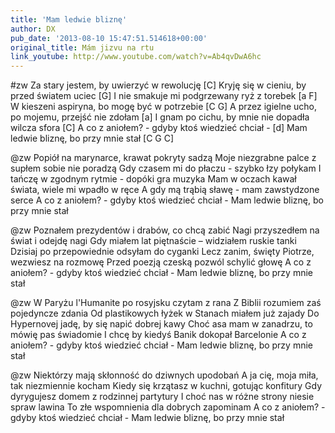 ```yaml
---
title: 'Mam ledwie bliznę'
author: DX
pub_date: '2013-08-10 15:47:51.514618+00:00'
original_title: Mám jizvu na rtu
link_youtube: http://www.youtube.com/watch?v=Ab4qvDwA6hc
---
```


#zw
Za stary jestem, by uwierzyć w rewolucję [C]
Kryję się w cieniu, by przed światem uciec [G]
I nie smakuje mi podgrzewany ryż z torebek	 [a F]
W kieszeni aspiryna, bo mogę być w potrzebie [C G]
A przez igielne ucho, po mojemu, przejść nie zdołam [a]
I gnam po cichu, by mnie nie dopadła wilcza sfora [C]
A co z aniołem? - gdyby ktoś wiedzieć chciał - [d]
Mam ledwie bliznę, bo przy mnie stał [C G C]

@zw
Popiół na marynarce, krawat pokryty sadzą
Moje niezgrabne palce z supłem sobie nie poradzą
Gdy czasem mi do płaczu - szybko łzy połykam
I tańczę w zgodnym rytmie - dopóki gra muzyka
Mam w oczach kawał świata, wiele mi wpadło w ręce
A gdy mą trąbią sławę - mam zawstydzone serce
A co z aniołem? - gdyby ktoś wiedzieć chciał -
Mam ledwie bliznę, bo przy mnie stał

@zw
Poznałem prezydentów i drabów, co chcą zabić
Nagi przyszedłem na świat i odejdę nagi
Gdy miałem lat piętnaście – widziałem ruskie tanki
Dzisiaj po przepowiednie odsyłam do cyganki
Lecz zanim, święty Piotrze, wezwiesz na rozmowę
Przed poezją czeską pozwól schylić głowę
A co z aniołem? - gdyby ktoś wiedzieć chciał -
Mam ledwie bliznę, bo przy mnie stał

@zw
W Paryżu l'Humanite po rosyjsku czytam z rana
Z Biblii rozumiem zaś pojedyncze zdania
Od plastikowych łyżek w Stanach miałem już zajady
Do Hypernovej jadę, by się napić dobrej kawy
Choć asa mam w zanadrzu, to mówię pas świadomie
I chcę by kiedyś Banik dokopał Barcelonie
A co z aniołem? - gdyby ktoś wiedzieć chciał -
Mam ledwie bliznę, bo przy mnie stał

@zw
Niektórzy mają skłonność do dziwnych upodobań
A ja cię, moja miła, tak niezmiennie kocham
Kiedy się krzątasz w kuchni, gotując konfitury
Gdy dyrygujesz domem z rodzinnej partytury
I choć nas w różne strony niesie spraw lawina
To złe wspomnienia dla dobrych zapominam
A co z aniołem? - gdyby ktoś wiedzieć chciał -
Mam ledwie bliznę, bo przy mnie stał